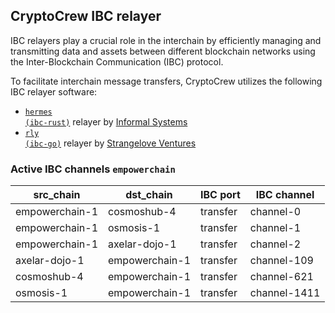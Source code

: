 ## CryptoCrew IBC relayer
IBC relayers play a crucial role in the interchain by efficiently managing and transmitting data and assets between different blockchain networks using the Inter-Blockchain Communication (IBC) protocol.

To facilitate interchain message transfers, CryptoCrew utilizes the following IBC relayer software: 
- <a href="https://github.com/informalsystems/hermes"><code>hermes (ibc-rust)</code></a> relayer by [Informal Systems](https://github.com/informalsystems)
- <a href="https://github.com/cosmos/relayer"><code>rly (ibc-go)</code></a> relayer by [Strangelove Ventures](https://github.com/strangelove-ventures)

### Active IBC channels `empowerchain`
| src_chain | dst_chain | IBC port | IBC channel |
| --------------- | --------------- | ------------ | ------------------- |
| empowerchain-1 | cosmoshub-4 | transfer | channel-0 |
| empowerchain-1 | osmosis-1 | transfer | channel-1 |
| empowerchain-1 | axelar-dojo-1 | transfer | channel-2 |
| axelar-dojo-1 | empowerchain-1 | transfer | channel-109 |
| cosmoshub-4 | empowerchain-1 | transfer | channel-621 |
| osmosis-1 | empowerchain-1 | transfer | channel-1411 |
